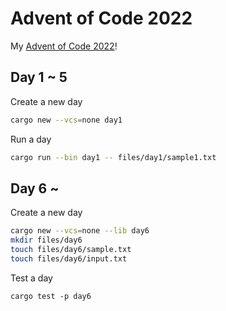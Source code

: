 # Advent of Code 2022
My [Advent of Code 2022](https://adventofcode.com/2022)!

## Day 1 ~ 5
Create a new day
``` sh
cargo new --vcs=none day1
```

Run a day
``` sh
cargo run --bin day1 -- files/day1/sample1.txt
```

## Day 6 ~
Create a new day
``` sh
cargo new --vcs=none --lib day6
mkdir files/day6
touch files/day6/sample.txt
touch files/day6/input.txt
```

Test a day
```
cargo test -p day6
```